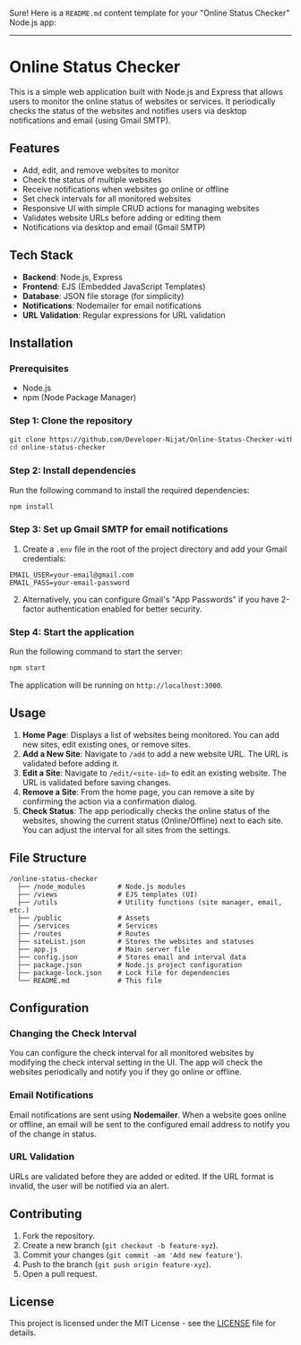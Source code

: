 Sure! Here is a `README.md` content template for your "Online Status Checker" Node.js app:

---

# Online Status Checker

This is a simple web application built with Node.js and Express that allows users to monitor the online status of websites or services. It periodically checks the status of the websites and notifies users via desktop notifications and email (using Gmail SMTP).

## Features

- Add, edit, and remove websites to monitor
- Check the status of multiple websites
- Receive notifications when websites go online or offline
- Set check intervals for all monitored websites
- Responsive UI with simple CRUD actions for managing websites
- Validates website URLs before adding or editing them
- Notifications via desktop and email (Gmail SMTP)

## Tech Stack

- **Backend**: Node.js, Express
- **Frontend**: EJS (Embedded JavaScript Templates)
- **Database**: JSON file storage (for simplicity)
- **Notifications**: Nodemailer for email notifications
- **URL Validation**: Regular expressions for URL validation

## Installation

### Prerequisites

- Node.js
- npm (Node Package Manager)

### Step 1: Clone the repository

```bash
git clone https://github.com/Developer-Nijat/Online-Status-Checker-with-Node.js
cd online-status-checker
```

### Step 2: Install dependencies

Run the following command to install the required dependencies:

```bash
npm install
```

### Step 3: Set up Gmail SMTP for email notifications

1. Create a `.env` file in the root of the project directory and add your Gmail credentials:

```text
EMAIL_USER=your-email@gmail.com
EMAIL_PASS=your-email-password
```

2. Alternatively, you can configure Gmail's "App Passwords" if you have 2-factor authentication enabled for better security.

### Step 4: Start the application

Run the following command to start the server:

```bash
npm start
```

The application will be running on `http://localhost:3000`.

## Usage

1. **Home Page**: Displays a list of websites being monitored. You can add new sites, edit existing ones, or remove sites.
2. **Add a New Site**: Navigate to `/add` to add a new website URL. The URL is validated before adding it.
3. **Edit a Site**: Navigate to `/edit/<site-id>` to edit an existing website. The URL is validated before saving changes.
4. **Remove a Site**: From the home page, you can remove a site by confirming the action via a confirmation dialog.
5. **Check Status**: The app periodically checks the online status of the websites, showing the current status (Online/Offline) next to each site. You can adjust the interval for all sites from the settings.

## File Structure

```plaintext
/online-status-checker
  ├── /node_modules        # Node.js modules
  ├── /views               # EJS templates (UI)
  ├── /utils               # Utility functions (site manager, email, etc.)
  ├── /public              # Assets
  ├── /services            # Services
  ├── /routes              # Routes
  ├── siteList.json        # Stores the websites and statuses
  ├── app.js               # Main server file
  ├── config.json          # Stores email and interval data
  ├── package.json         # Node.js project configuration
  ├── package-lock.json    # Lock file for dependencies
  └── README.md            # This file
```

## Configuration

### Changing the Check Interval

You can configure the check interval for all monitored websites by modifying the check interval setting in the UI. The app will check the websites periodically and notify you if they go online or offline.

### Email Notifications

Email notifications are sent using **Nodemailer**. When a website goes online or offline, an email will be sent to the configured email address to notify you of the change in status.

### URL Validation

URLs are validated before they are added or edited. If the URL format is invalid, the user will be notified via an alert.

## Contributing

1. Fork the repository.
2. Create a new branch (`git checkout -b feature-xyz`).
3. Commit your changes (`git commit -am 'Add new feature'`).
4. Push to the branch (`git push origin feature-xyz`).
5. Open a pull request.

## License

This project is licensed under the MIT License - see the [LICENSE](LICENSE) file for details.